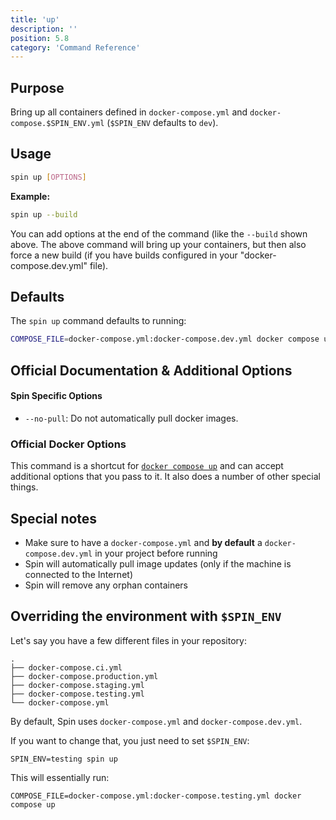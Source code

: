 ```yaml
---
title: 'up'
description: ''
position: 5.8
category: 'Command Reference'
---
```

## Purpose
Bring up all containers defined in `docker-compose.yml` and `docker-compose.$SPIN_ENV.yml` (`$SPIN_ENV` defaults to `dev`).

## Usage
```bash
spin up [OPTIONS]
```
**Example:**
```bash
spin up --build
```
You can add options at the end of the command (like the `--build` shown above. The above command will bring up your containers, but then also force a new build (if you have builds configured in your "docker-compose.dev.yml" file).

## Defaults
The `spin up` command defaults to running:
```sh
COMPOSE_FILE=docker-compose.yml:docker-compose.dev.yml docker compose up
```

## Official Documentation & Additional Options

#### Spin Specific Options
- `--no-pull`: Do not automatically pull docker images.

### Official Docker Options
This command is a shortcut for [`docker compose up`](https://docs.docker.com/compose/reference/up/) and can accept additional options that you pass to it. It also does a number of other special things.


## Special notes
* Make sure to have a `docker-compose.yml` and **by default** a `docker-compose.dev.yml` in your project before running
* Spin will automatically pull image updates (only if the machine is connected to the Internet)
* Spin will remove any orphan containers

## Overriding the environment with `$SPIN_ENV`
Let's say you have a few different files in your repository:
```
.
├── docker-compose.ci.yml
├── docker-compose.production.yml
├── docker-compose.staging.yml
├── docker-compose.testing.yml
└── docker-compose.yml
```

By default, Spin uses `docker-compose.yml` and `docker-compose.dev.yml`.

If you want to change that, you just need to set `$SPIN_ENV`:
```
SPIN_ENV=testing spin up
```

This will essentially run:
```
COMPOSE_FILE=docker-compose.yml:docker-compose.testing.yml docker compose up
```